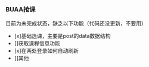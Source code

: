 ### BUAA抢课

目前为未完成状态，缺乏以下功能（代码还没更新，不要用）
- [x]基础选课，主要是post的data数据结构
- []获取课程信息功能
- [x]在两处登录如何自动刷新
- []其他
